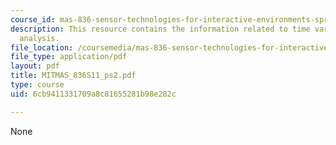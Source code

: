 ```yaml
---
course_id: mas-836-sensor-technologies-for-interactive-environments-spring-2011
description: This resource contains the information related to time varying circuit
  analysis.
file_location: /coursemedia/mas-836-sensor-technologies-for-interactive-environments-spring-2011/6cb9411331709a8c81655281b98e282c_MITMAS_836S11_ps2.pdf
file_type: application/pdf
layout: pdf
title: MITMAS_836S11_ps2.pdf
type: course
uid: 6cb9411331709a8c81655281b98e282c

---
```

None